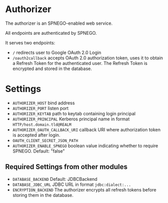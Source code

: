 # Authorizer

The authorizer is an SPNEGO-enabled web service.

All endpoints are authenticated by SPNEGO.

It serves two endpoints:
- `/` redirects user to Google OAuth 2.0 Login
- `/oauth2callback` accepts OAuth 2.0 authorization token, uses it to obtain a Refresh Token for the authenticated user. The Refresh Token is encrypted and stored in the database.


# Settings

- `AUTHORIZER_HOST` bind address
- `AUTHORIZER_PORT` listen port
- `AUTHORIZER_KEYTAB` path to keytab containing login principal
- `AUTHORIZER_PRINCIPAL` Kerberos principal name in format `HTTP/host.domain.tld@REALM`
- `AUTHORIZER_OAUTH_CALLBACK_URI` callback URI where authorization token is accepted after login.
- `OAUTH_CLIENT_SECRET_JSON_PATH`
- `AUTHORIZER_ENABLE_SPNEGO` boolean value indicating whether to require SPNEGO. Default: "false"


## Required Settings from other modules

- `DATABASE_BACKEND` Default: JDBCBackend
- `DATABASE_JDBC_URL` JDBC URL in format `jdbc:dialect:...`
- `ENCRYPTION_BACKEND` The authorizer encrypts all refresh tokens before storing them in the database.
